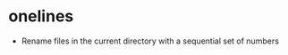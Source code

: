 # onelines

- Rename files in the current directory with a sequential set of numbers
``` $ ls -v | cat -n | while read n f; do mv -n "$f" "$n.ext"; done 
```
